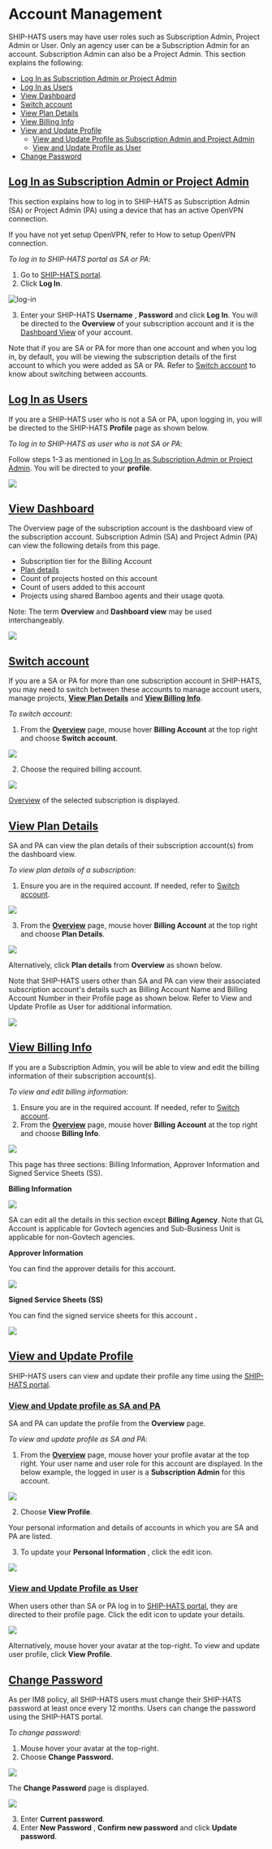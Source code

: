 # Account Management

SHIP-HATS users may have user roles such as Subscription Admin, Project Admin or User. Only an agency user can be a Subscription Admin for an account. Subscription Admin can also be a Project Admin. This section explains the following:

- [Log In as Subscription Admin or Project Admin](#log-in-as-subscription-admin-or-project-admin)
- [Log In as Users](#log-in-as-users)
- [View Dashboard](#view-dashboard)
- [Switch account](#switch-account)
- [View Plan Details](#view-plan-details)
- [View Billing Info](#view-billing-info)
- [View and Update Profile](#view-and-update-profile)
  - [View and Update Profile as Subscription Admin and Project Admin](#view-and-update-profile-as-sa-and-pa)
  - [View and Update Profile as User](#view-and-update-profile-as-user)
- [Change Password](#change-password)


## [Log In as Subscription Admin or Project Admin](#log-in-as-subscription-admin-or-project-admin)

This section explains how to log in to SHIP-HATS as Subscription Admin (SA) or Project Admin (PA) using a device that has an active OpenVPN connection.

If you have not yet setup OpenVPN, refer to How to setup OpenVPN connection.

*To log in to SHIP-HATS portal as SA or PA*:

1. Go to [SHIP-HATS portal](https://www.ship.gov.sg/).
2. Click **Log In**.

<kpd>![log-in](images/log-in.png)</kpd>

3. Enter your SHIP-HATS **Username** , **Password** and click **Log In**. You will be directed to the **Overview** of your subscription account and it is the [Dashboard View](#view-dashboard) of your account.

Note that if you are SA or PA for more than one account and when you log in, by default, you will be viewing the subscription details of the first account to which you were added as SA or PA. Refer to [Switch account](#switch-account) to know about switching between accounts.

## [Log In as Users](#log-in-as-users)

If you are a SHIP-HATS user who is not a SA or PA, upon logging in, you will be directed to the SHIP-HATS **Profile** page as shown below.

*To log in to SHIP-HATS as user who is not SA or PA*:

Follow steps 1-3 as mentioned in [Log In as Subscription Admin or Project Admin](#log-in-as-subscription-admin-or-project-admin). You will be directed to your **profile**.

<kpd>![](images/ship-hats-normal-login-profile-page.jpeg)</kpd>

## [View Dashboard](#view-dashboard)

The Overview page of the subscription account is the dashboard view of the subscription account. Subscription Admin (SA) and Project Admin (PA) can view the following details from this page.

- Subscription tier for the Billing Account
- [Plan details](#View_Plan_Details)
- Count of projects hosted on this account
- Count of users added to this account
- Projects using shared Bamboo agents and their usage quota.

Note: The term **Overview** and **Dashboard view** may be used interchangeably.

<kpd>![](images/overview_3.png)</kpd>

## [Switch account](#switch-account)

If you are a SA or PA for more than one subscription account in SHIP-HATS, you may need to switch between these accounts to manage account users, manage projects, [**View Plan Details**](#View_Plan_Details) and [**View Billing Info**](#View_Billing_Info).

*To switch account*:

1. From the [**Overview**](#Overview) page, mouse hover **Billing Account** at the top right and choose **Switch account**.

<kpd>![](images/switch-account.png)</kpd>

2. Choose the required billing account.

<kpd>![](images/switch-account-choose-account.png)</kpd>

[Overview](#Overview) of the selected subscription is displayed.

## [View Plan Details](#view-plan-details)

SA and PA can view the plan details of their subscription account(s) from the dashboard view.

*To view plan details of a subscription*:

1. Ensure you are in the required account. If needed, refer to [Switch account](#Switch_account).

<kpd>![](images/plan-details.png)</kpd>

3. From the [**Overview**](#Overview) page, mouse hover **Billing Account** at the top right and choose **Plan Details**.

<kpd>![](images/plan-details-1.png)</kpd>

Alternatively, click **Plan details** from **Overview** as shown below.

Note that SHIP-HATS users other than SA and PA can view their associated subscription account&#39;s details such as Billing Account Name and Billing Account Number in their Profile page as shown below. Refer to View and Update Profile as User for additional information.

<kpd>![](RackMultipart20210820-4-pysdeh_html_64ad0291e98fd0f0.png)</kpd>

## [View Billing Info](#view-billing-info)

If you are a Subscription Admin, you will be able to view and edit the billing information of their subscription account(s).

*To view and edit billing information*:

1. Ensure you are in the required account. If needed, refer to [Switch account](#Switch_account).
2. From the [**Overview**](#Overview) page, mouse hover **Billing Account** at the top right and choose **Billing Info**.

<kpd>![](RackMultipart20210820-4-pysdeh_html_97a4d7d74433895a.png)</kpd>

This page has three sections: Billing Information, Approver Information and Signed Service Sheets (SS).

**Billing Information**

<kpd>![](RackMultipart20210820-4-pysdeh_html_b02c7a5875c54a67.png)</kpd>

SA can edit all the details in this section except **Billing Agency**. Note that GL Account is applicable for Govtech agencies and Sub-Business Unit is applicable for non-Govtech agencies.

**Approver Information**

You can find the approver details for this account.

<kpd>![](RackMultipart20210820-4-pysdeh_html_2ff82be8429606f.png)</kpd>

**Signed Service Sheets (SS)**

You can find the signed service sheets for this account **.**

<kpd>![](RackMultipart20210820-4-pysdeh_html_5a4d8a2bc577a5a7.png)</kpd>

## [View and Update Profile](#view-and-update-profile)

SHIP-HATS users can view and update their profile any time using the [SHIP-HATS portal](https://www.ship.gov.sg/).

### [View and Update profile as SA and PA](#view-and-update-profile-as-sa-and-pa)

SA and PA can update the profile from the **Overview** page.

*To view and update profile as SA and PA*:

1. From the [**Overview**](#Overview) page, mouse hover your profile avatar at the top right. Your user name and user role for this account are displayed. In the below example, the logged in user is a **Subscription Admin** for this account.

<kpd>![](RackMultipart20210820-4-pysdeh_html_6d4f831ca9272070.png)</kpd>

2. Choose **View Profile**.

Your personal information and details of accounts in which you are SA and PA are listed.

3. To update your **Personal Information** , click the edit icon.

<kpd>![](images/edit-profile-details-blurred.png)</kpd>

### [View and Update Profile as User](#view-and-update-profile-as-user)

When users other than SA or PA log in to [SHIP-HATS portal](https://www.ship.gov.sg/), they are directed to their profile page. Click the edit icon to update your details.

<kpd>![](images/edit-profile-details-normal-user-blurred-1.png)</kpd>

Alternatively, mouse hover your avatar at the top-right. To view and update user profile, click **View Profile**.

## [Change Password](#change-password)

As per IM8 policy, all SHIP-HATS users must change their SHIP-HATS password at least once every 12 months. Users can change the password using the SHIP-HATS portal.

*To change password*:

1. Mouse hover your avatar at the top-right.
2. Choose **Change Password.**

<kpd>![](images/change-password-user.png)</kpd>

The **Change Password** page is displayed.

<kpd>![](images/change-pwd.png)</kpd>

3. Enter **Current password**.
4. Enter **New Password** , **Confirm new password** and click **Update password**.
